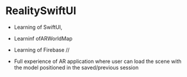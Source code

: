 # RealitySwiftUI

* Learning of SwiftUI, 
* Learninf ofARWorldMap
* Learning of Firebase
//

* Full experience of AR application where user can load the scene with the model positioned in the saved/previous session
